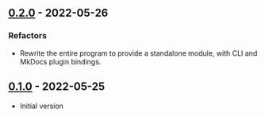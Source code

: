 ## [0.2.0] - 2022-05-26

### Refactors
- Rewrite the entire program to provide a standalone module, with CLI and MkDocs plugin bindings.


## [0.1.0] - 2022-05-25

- Initial version



[0.2.0]: https://github.com/bczsalba/termage/compare/0.1.0...0.2.0
[0.1.0]: https://github.com/bczsalba/termage/tree/v0.1.0
